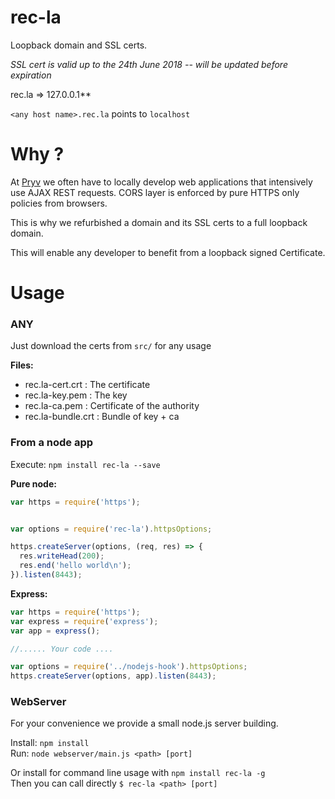 # rec-la

Loopback domain and SSL certs. 

*SSL cert is valid up to the 24th June 2018 -- will be updated before expiration*

rec.la => 127.0.0.1**

`<any host name>.rec.la` points to `localhost`

# Why ?

At [Pryv](http://pryv.com) we often have to locally develop web applications that intensively use AJAX REST requests. CORS layer is enforced by pure HTTPS only policies from browsers.

This is why we refurbished a domain and its SSL certs to a full loopback domain.

This will enable any developer to benefit from a loopback signed Certificate.

# Usage

### ANY

Just download the certs from `src/` for any usage

**Files:** 

- rec.la-cert.crt : The certificate
- rec.la-key.pem : The key
- rec.la-ca.pem : Certificate of the authority
- rec.la-bundle.crt
: Bundle of key + ca

### From a node app

Execute:
`npm install rec-la --save`


**Pure node:**

```javascript  
var https = require('https');


var options = require('rec-la').httpsOptions;

https.createServer(options, (req, res) => {
  res.writeHead(200);
  res.end('hello world\n');
}).listen(8443);
```

**Express:**

```javascript
var https = require('https');
var express = require('express');
var app = express();

//...... Your code ....

var options = require('../nodejs-hook').httpsOptions;
https.createServer(options, app).listen(8443);

```

### WebServer

For your convenience we provide a small node.js server building.

Install: `npm install`  
Run: `node webserver/main.js <path> [port]`

Or install for command line usage with `npm install rec-la -g`  
Then you can call directly `$ rec-la <path> [port]`
